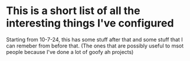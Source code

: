 # This is a short list of all the interesting things I've configured
Starting from 10-7-24, this has some stuff after that and some stuff that I can remeber from before that. 
(The ones that are possibly useful to msot people because I've done a lot of goofy ah projects)
